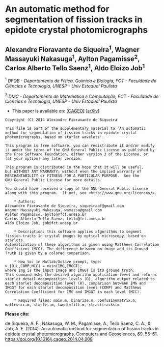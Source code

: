 # An automatic method for segmentation of fission tracks in epidote crystal photomicrographs

## Alexandre Fioravante de Siqueira<sup>1</sup>, Wagner Massayuki Nakasuga<sup>1</sup>, Aylton Pagamisse<sup>2</sup>, Carlos Alberto Tello Saenz<sup>1</sup>, Aldo Eloizo Job<sup>1</sup>

<sup>1</sup> _DFQB - Departamento de Física, Química e Biologia, FCT - Faculdade de Ciências e Tecnologia, UNESP - Univ Estadual Paulista_

<sup>2</sup> _DMC - Departamento de Matemática e Computação, FCT - Faculdade de Ciências e Tecnologia, UNESP - Univ Estadual Paulista_

* This paper is available on: [[CAGEO]](https://doi.org/10.1016/j.cageo.2014.04.008) [[arXiv]](https://arxiv.org/abs/1602.03995)

```
Copyright (C) 2014 Alexandre Fioravante de Siqueira

This file is part of the supplementary material to 'An automatic
method for segmentation of fission tracks in epidote crystal
photomicrographs, based on starlet wavelets'.

This program is free software: you can redistribute it and/or modify
it under the terms of the GNU General Public License as published by
the Free Software Foundation, either version 3 of the License, or
(at your option) any later version.

This program is distributed in the hope that it will be useful,
but WITHOUT ANY WARRANTY; without even the implied warranty of
MERCHANTABILITY or FITNESS FOR A PARTICULAR PURPOSE.  See the
GNU General Public License for more details.

You should have received a copy of the GNU General Public License
along with this program.  If not, see <http://www.gnu.org/licenses/>.

    * Authors:
Alexandre Fioravante de Siqueira, siqueiraaf@gmail.com
Wagner Massayuki Nakasuga, wamassa@gmail.com
Aylton Pagamisse, aylton@fct.unesp.br
Carlos Alberto Tello Saenz, tello@fct.unesp.br
Aldo Eloizo Job, job@fct.unesp.br

    * Description: this software applies algorithms to segment
fission-tracks in crystal images by optical microscopy, based on starlets.
Automatization of these algorithms is given using Matthews Correlation
Coefficient (MCC). The difference between an image and its Ground
Truth is given by a colored comparison.

    * How to: in Matlab/Octave prompt, type:
> [D,L,COMP,MCC] = main(IMG,IMGGT);
where img is the input image and IMGGT is its ground truth.
This command asks the desired algorithm application level and returns
starlet detail decomposition levels (D), algorithm output related to
each starlet decomposition level (R), comparison between IMG and
IMGGT for each starlet decomposition level (COMP) and Matthews
Correlation Coefficient for IMG and IMGGT in each level (MCC).

    * Required files: main.m, binarize.m, confusionmatrix.m,
mattewscc.m, starlet.m, twodimfilt.m, xtracttracks.m
```

**Please cite:**

de Siqueira, A. F., Nakasuga, W. M., Pagamisse, A., Tello Saenz, C. A.,
& Job, A. E. (2014). An automatic method for segmentation of fission
tracks in epidote crystal photomicrographs. Computers and Geosciences,
69, 55–61. https://doi.org/10.1016/j.cageo.2014.04.008

